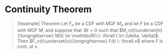 # Continuity Theorem

>[!example] Theorem
>Let $F_n$ be a CDF with MGF $M_n$ and let $F$ be a CDF with MGF $M$, and suppose that $\exists \delta > 0$ such that $M_n(t)\underset{n}{\longrightarrow} M(t) \in \mathbb{R}\:\: \forall t \in (\delta, \delta)$. Then $F_n(t)\underset{n}{\longrightarrow} F(t) \: \forall x$ where $F$ is cont. at $x$.
>

